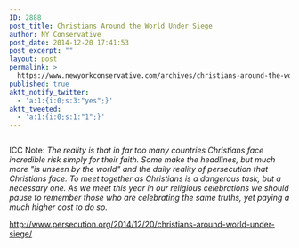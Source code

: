 ```yaml
---
ID: 2888
post_title: Christians Around the World Under Siege
author: NY Conservative
post_date: 2014-12-20 17:41:53
post_excerpt: ""
layout: post
permalink: >
  https://www.newyorkconservative.com/archives/christians-around-the-world-under-siege/
published: true
aktt_notify_twitter:
  - 'a:1:{i:0;s:3:"yes";}'
aktt_tweeted:
  - 'a:1:{i:0;s:1:"1";}'
---
```

<p><img src="http://www.newyorkconservative.com/wp-content/uploads/2014/12/122014_2241_ChristiansA1.jpg" alt="" />
	</p><p>ICC Note: <em>The reality is that in far too many countries Christians face incredible risk simply for their faith. Some make the headlines, but much more "is unseen by the world" and the daily reality of persecution that Christians face. To meet together as Christians is a dangerous task, but a necessary one. As we meet this year in our religious celebrations we should pause to remember those who are celebrating the same truths, yet paying a much higher cost to do so.</em>
	</p><p><a href="http://www.persecution.org/2014/12/20/christians-around-world-under-siege/">http://www.persecution.org/2014/12/20/christians-around-world-under-siege/</a>
	</p>